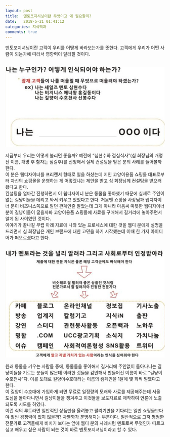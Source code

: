 ```yaml
---
layout: post
title:  멘토포지셔닝이란 무엇이고 왜 필요할까?
date:   2018-5-21 01:41:12
categories: 지식백과
comments: true
---
```




멘토포지셔닝이란 고객이 우리를 어떻게 바라보는가를 뜻한다. 고객에게 우리가 어떤 사람이 되는가에 따라서 영향력이 달라질 것이다.

<br><img class="image" src="/images/11dytdrth.png" alt=""/><br>


지금부터 우리는 어떻게 불리면 좋을까? 예전에 “심현수와 점심식사”(심 회장님의 개명 전 이름, 개명 후 함자는 심길후)를 신청해서 실제 컨설팅을 받은 분의 사례를 들어볼까 한다.<br>이 분은 웹디자이너를 프리랜서 형태로 일을 하셨는데 지인 고양이용품 쇼핑몰 대표로부터 자신의 쇼핑몰을 운영하는 게 어떻겠냐는 제안을 받고 심 회장님께 컨설팅을 받으러 왔다고 한다.<br>컨설팅을 얼마간 진행하면서 이 웹디자이너 분은 동물을 좋아했기 때문에 실제로 주인이 없는 길냥이들을 데리고 와서 키우고 있었다고 한다. 처음엔 쇼핑몰 사장님과 웹디자이너 분이 비즈니스쪽으로 알던 관계인줄 알았는데 그게 아니라 마음씨 따뜻한 웹디자이너 분이 길냥이들이 굶을까봐 고양이용품 쇼핑몰에 사료를 구매해서 길거리에 놓아주면서 알게 된 사이였던 것이다.<br>이야기가 끝나갈 무렵 아래 자료에 나와 있는 프로세스에 대한 것을 웹디 분에게 설명을 드리면서 심 회장님은 개인 브랜드에 대한 고민을 하기 시작했는데 이때 한 가지 아이디어가 떠오르셨다고 한다.


<br><img class="image" src="/images/22rtherthrdt.png" alt=""/><br>


원래 동물을 키우는 사람들 중에, 동물들을 좋아해서 길거리에 주인없이 돌아다니는 길냥이들을 기르는 분들이 많은데 이러한 것들을 감안해서 만들어진 이름이 바로 “길냥이 수호천사”다. 이를 토대로 길양이수호대라는 이름의 캠페인을 1달에 몇 회씩 벌였다고 한다.<br>이 길양이 수호대에 가입하게 되면 무료로 일정량의 모래와 사료를 제공해주는데 서울 도심을 돌아다니면서 길냥이들을 챙겨주고 이것들을 보도자료로 제작하여 언론에 노출되도록 시도를 하였다.<br>이런 식의 루트라면 일반적인 상품만을 올려놓고 팔리기만을 기다리는 일반 쇼핑몰보다야 훨씬 경쟁력이 있지 않을까? 차별화가 분명해지는 부분이다. 일반적으로 그저 평범한 전문가로 고객들에게 비치기 보다는 앞에 웹디 분의 사례처럼 멘토로써 무엇인가 따르고 싶고 배우고 싶은 사람이 되는 것이 바로 멘토포지셔닝이라고 할 수 있다.